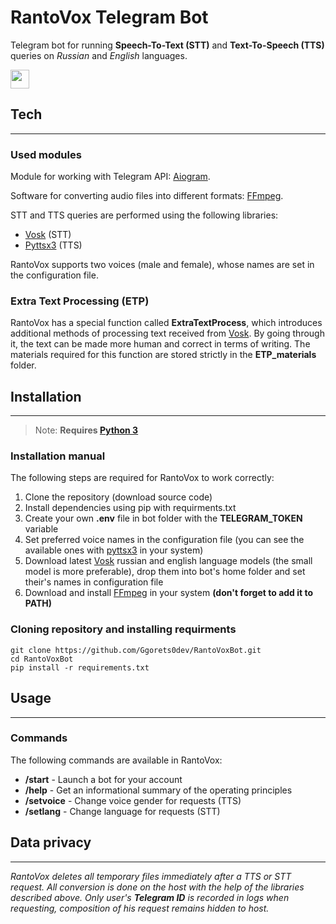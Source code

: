 # RantoVox Telegram Bot
Telegram bot for running **Speech-To-Text (STT)** and **Text-To-Speech (TTS)** queries on *Russian* and *English* languages.

<p align='left'>
   <a href="https://t.me/RantoVox">
       <img height=30 src="https://img.shields.io/badge/Telegram-2CA5E0?style=for-the-badge&logo=telegram&logoColor=white"/>
    </a>
</p>



## Tech
---
### **Used modules**

Module for working with Telegram API: [Aiogram](https://pypi.org/project/aiogram/).

Software for converting audio files into different formats: [FFmpeg](https://ffmpeg.org/).

STT and TTS queries are performed using the following libraries:
* [Vosk](https://pypi.org/project/vosk/) (STT)
* [Pyttsx3](https://pypi.org/project/pyttsx3/) (TTS)

RantoVox supports two voices (male and female), whose names are set in the configuration file.

### **Extra Text Processing (ETP)**

RantoVox has a special function called **ExtraTextProcess**, which introduces additional methods of processing text received from [Vosk](https://pypi.org/project/vosk/). By going through it, the text can be made more human and correct in terms of writing. The materials required for this function are stored strictly in the **ETP_materials** folder. 



## Installation
---
> Note: **Requires [Python 3](https://www.python.org/)**

### **Installation manual**

The following steps are required for RantoVox to work correctly:
1) Clone the repository (download source code)
2) Install dependencies using pip with requirments.txt
3) Create your own **.env** file in bot folder with the **TELEGRAM_TOKEN** variable
4) Set preferred voice names in the configuration file (you can see the available ones with [pyttsx3](https://pypi.org/project/pyttsx3/) in your system)
5) Download latest [Vosk](https://pypi.org/project/vosk/) russian and english language models (the small model is more preferable), drop them into bot's home folder and set their's names in configuration file
6) Download and install [FFmpeg](https://ffmpeg.org/) in your system **(don't forget to add it to PATH)**


### **Cloning repository and installing requirments**
```
git clone https://github.com/Ggorets0dev/RantoVoxBot.git
cd RantoVoxBot
pip install -r requirements.txt
```


## Usage
---

### **Commands**

The following commands are available in RantoVox:
* **/start** - Launch a bot for your account
* **/help** - Get an informational summary of the operating principles 
* **/setvoice** - Change voice gender for requests (TTS)
* **/setlang** - Change language for requests (STT)


## Data privacy
---
*RantoVox deletes all temporary files immediately after a TTS or STT request. All conversion is done on the host with the help of the libraries described above. Only user's **Telegram ID** is recorded in logs when requesting, composition of his request remains hidden to host.*